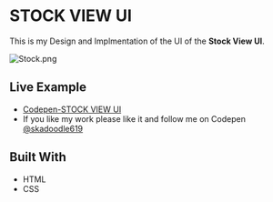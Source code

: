 # STOCK VIEW UI

 This is my Design and Implmentation of the UI of the **Stock View UI**.

![Stock.png](https://i.imgrpost.com/imgr/2017/10/30/Stock.png)

## Live Example

* [Codepen-STOCK VIEW UI](https://codepen.io/skadoodle619/full/eeYyyK)
* If you like my work please like it and follow me on Codepen [@skadoodle619](https://codepen.io/skadoodle619/)

## Built With

* HTML
* CSS
